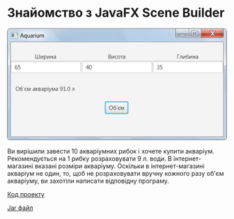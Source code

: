 # Знайомство з JavaFX Scene Builder

![Скріншот](/images/chapter04.png)

Ви вирішили завести 10 акваріумних рибок і хочете купити акваріум. Рекомендується на 1 рибку  розраховувати 9 л. води. В інтернет-магазині вказані розміри акваріуму. Оскільки в інтернет-магазині акваріум не один, то, щоб не розраховувати вручну кожного разу об'єм акваріуму, ви захотіли написати відповідну програму.

[Код проекту](https://github.com/atmp-if/javafx/tree/project/Aquarium)

[Jar файл](https://github.com/atmp-if/javafx/releases/download/0.3/AquariumFX.jar)
